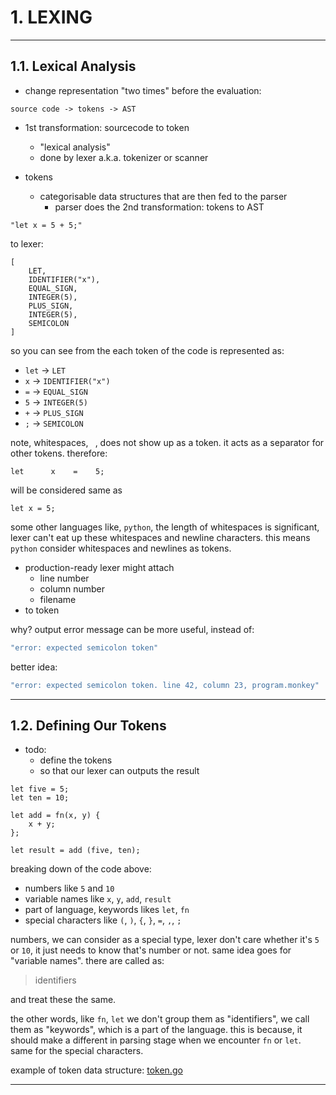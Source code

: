 # 1. LEXING

---

## 1.1. Lexical Analysis

- change representation "two times" before the evaluation:

```note
source code -> tokens -> AST
```

- 1st transformation: sourcecode to token
  - "lexical analysis"
  - done by lexer a.k.a. tokenizer or scanner
  
- tokens
  - categorisable data structures that are then fed to the parser
    - parser does the 2nd transformation: tokens to AST

```monkey
"let x = 5 + 5;"
``` 

to lexer:

```monkey
[
    LET,
    IDENTIFIER("x"),
    EQUAL_SIGN,
    INTEGER(5),
    PLUS_SIGN,
    INTEGER(5),
    SEMICOLON
]
```

so you can see from the each token of the code is represented as:

- `let` -> `LET`
- `x` -> `IDENTIFIER("x")`
- `=` -> `EQUAL_SIGN`
- `5` -> `INTEGER(5)`
- `+` -> `PLUS_SIGN`
- `;` -> `SEMICOLON`

note, whitespaces, ` `, does not show up as a token. it acts as a separator for other tokens. therefore:

```monkey
let      x    =    5;
```
 
will be considered same as 

```monkey
let x = 5;
```

some other languages like, `python`, the length of whitespaces is significant,
lexer can't eat up these whitespaces and newline characters.
this means `python` consider whitespaces and newlines as tokens.

- production-ready lexer might attach 
  - line number
  - column number 
  - filename
- to token

why? output error message can be more useful, instead of:

```bash
"error: expected semicolon token"
```

better idea:

```bash
"error: expected semicolon token. line 42, column 23, program.monkey"
```

---

## 1.2. Defining Our Tokens

- todo:
  - define the tokens
  - so that our lexer can outputs the result
  
```monkey
let five = 5;
let ten = 10;

let add = fn(x, y) {
    x + y;
};

let result = add (five, ten);
```

breaking down of the code above:

- numbers like `5` and `10`
- variable names like `x`, `y`, `add`, `result`
- part of language, keywords likes `let`, `fn`
- special characters like `(`, `)`, `{`, `}`, `=`, `,`, `;`

numbers, we can consider as a special type, lexer don't care whether it's `5` or `10`,
it just needs to know that's number or not. same idea goes for "variable names". there are called as:

> identifiers
 
and treat these the same.

the other words, like `fn`, `let` we don't group them as "identifiers", we call them as "keywords",
which is a part of the language.
this is because, it should make a different in parsing stage when we encounter `fn` or `let`.
same for the special characters.

example of token data structure: [token.go](../codes/token/token.go)

---
